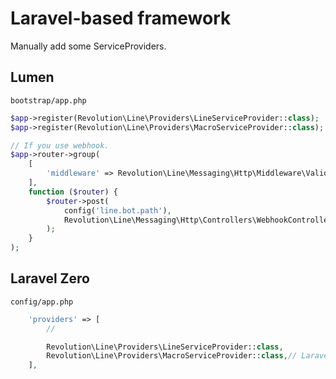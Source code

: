 # Laravel-based framework

Manually add some ServiceProviders.

## Lumen

`bootstrap/app.php`

```php
$app->register(Revolution\Line\Providers\LineServiceProvider::class);
$app->register(Revolution\Line\Providers\MacroServiceProvider::class);

// If you use webhook.
$app->router->group(
    [
        'middleware' => Revolution\Line\Messaging\Http\Middleware\ValidateSignature::class,
    ],
    function ($router) {
        $router->post(
            config('line.bot.path'),
            Revolution\Line\Messaging\Http\Controllers\WebhookController::class
        );
    }
);
```

## Laravel Zero

`config/app.php`

```php
    'providers' => [
        //

        Revolution\Line\Providers\LineServiceProvider::class,
        Revolution\Line\Providers\MacroServiceProvider::class,// Laravel>=7
    ],
```
